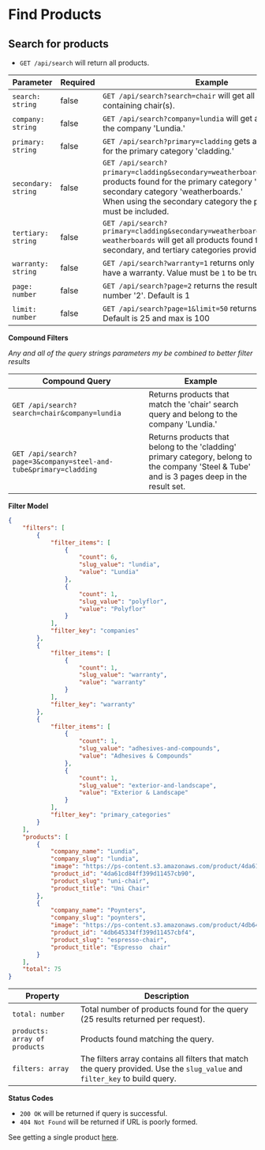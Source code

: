 Find Products
==========

Search for products
----------------------

 - `GET /api/search` will return all products.
 


| Parameter     | Required | Example                                                                                                                          |
| ------------- | -------- | -------------------------------------------------------------------------------------------------------------------------------- |
| `search: string` | false    | `GET /api/search?search=chair` will get all products found containing chair(s).  |
| `company: string` | false    | `GET /api/search?company=lundia` will get all products by the company 'Lundia.'  |
| `primary: string` | false    | `GET /api/search?primary=cladding` gets all products found for the primary category 'cladding.'  |
| `secondary: string` | false    | `GET /api/search?primary=cladding&secondary=weatherboards` gets all products found for the primary category 'cladding' and secondary category 'weatherboards.' <br> When using the secondary category the primary category must be included.|
| `tertiary: string` | false    | `GET /api/search?primary=cladding&secondary=weatherboards&tertiary=pvc-weatherboards` will get all products found for the primary, secondary, and tertiary categories provided.  |
| `warranty: string` | false    | `GET /api/search?warranty=1` returns only products that have a warranty. Value must be `1` to be true  |
| `page: number` | false    | `GET /api/search?page=2` returns the results for page number '2'. Default is 1  |
| `limit: number` | false |  `GET /api/search?page=1&limit=50` returns 50 results.  Default is 25 and max is 100 |

**Compound Filters**

*Any and all of the query strings parameters my be combined to better filter results*


| Compound Query | Example |
| ------ | ------- |
| `GET /api/search?search=chair&company=lundia` | Returns products that match the 'chair' search query and belong to the company 'Lundia.' |
| `GET /api/search?page=3&company=steel-and-tube&primary=cladding` | Returns products that belong to the 'cladding' primary category, belong to the company 'Steel & Tube' and is 3 pages deep in the result set.  |

**Filter Model**

```json
{
    "filters": [
        {
            "filter_items": [
                {
                    "count": 6,
                    "slug_value": "lundia",
                    "value": "Lundia"
                },
                {
                    "count": 1,
                    "slug_value": "polyflor",
                    "value": "Polyflor"
                }
            ],
            "filter_key": "companies"
        },
        {
            "filter_items": [
                {
                    "count": 1,
                    "slug_value": "warranty",
                    "value": "warranty"
                }
            ],
            "filter_key": "warranty"
        },
        {
            "filter_items": [
                {
                    "count": 1,
                    "slug_value": "adhesives-and-compounds",
                    "value": "Adhesives & Compounds"
                },
                {
                    "count": 1,
                    "slug_value": "exterior-and-landscape",
                    "value": "Exterior & Landscape"
                }
            ],
            "filter_key": "primary_categories"
        }
    ],
    "products": [
        {
            "company_name": "Lundia",
            "company_slug": "lundia",
            "image": "https://ps-content.s3.amazonaws.com/product/4da61cd84ff399d11457cb90/images/4da61cfd4ff39ad1cc056068/1033-md.jpg",
            "product_id": "4da61cd84ff399d11457cb90",
            "product_slug": "uni-chair",
            "product_title": "Uni Chair"
        },
        {
            "company_name": "Poynters",
            "company_slug": "poynters",
            "image": "https://ps-content.s3.amazonaws.com/product/4db645334ff399d11457cbf4/images/4db645464ff39ad1cc0560df/7_1-md.jpg",
            "product_id": "4db645334ff399d11457cbf4",
            "product_slug": "espresso-chair",
            "product_title": "Espresso  chair"
        }
    ],
    "total": 75
}
```

| Property | Description |
| -------- | ------------ |
| `total: number` | Total number of products found for the query (25 results returned per request).|
| `products: array of products` | Products found matching the query. |
| `filters: array` | The filters array contains all filters that match the query provided.  Use the `slug_value` and `filter_key` to build query.|

**Status Codes**
- `200 OK` will be returned if query is successful.
- `404 Not Found` will be returned if URL is poorly formed.

See getting a single product [here](product.md).


